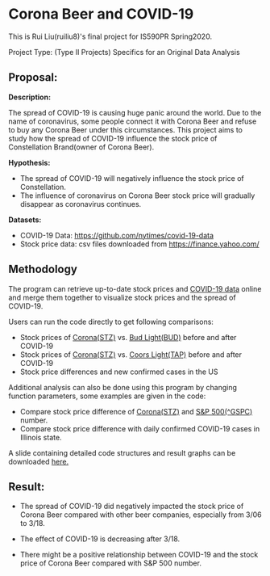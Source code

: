 # Corona Beer and COVID-19
This is Rui Liu(ruiliu8)'s final project for IS590PR Spring2020.

Project Type: (Type II Projects) Specifics for an Original Data Analysis

## Proposal: 

**Description:**

The spread of COVID-19 is causing huge panic around the world. Due to the name of coronavirus, 
some people connect it with Corona Beer and refuse to buy any Corona Beer under this circumstances. This project aims to study how the spread of COVID-19 influence the stock price of Constellation Brand(owner of Corona Beer). 

**Hypothesis:**

* The spread of COVID-19 will negatively influence the stock price of Constellation.
* The influence of coronavirus on Corona Beer stock price will gradually disappear as coronavirus continues.

**Datasets:**

* COVID-19 Data: https://github.com/nytimes/covid-19-data
* Stock price data: csv files downloaded from https://finance.yahoo.com/

## Methodology
The program can retrieve up-to-date stock prices and [COVID-19 data](https://github.com/nytimes/covid-19-data) online and merge them together 
to visualize stock prices and the spread of COVID-19.

Users can run the code directly to get following comparisons:
* Stock prices of [Corona(STZ)](https://finance.yahoo.com/quote/STZ?p=STZ&.tsrc=fin-srch)
vs. [Bud Light(BUD)](https://finance.yahoo.com/quote/BUD?p=BUD&.tsrc=fin-srch) before and after COVID-19
* Stock prices of [Corona(STZ)](https://finance.yahoo.com/quote/STZ?p=STZ&.tsrc=fin-srch) 
vs. [Coors Light(TAP)](https://finance.yahoo.com/quote/TAP?p=TAP&.tsrc=fin-srch) before and after COVID-19
* Stock price differences and new confirmed cases in the US

Additional analysis can also be done using this program by changing function parameters, 
some examples are given in the code:
* Compare stock price difference of [Corona(STZ)](https://finance.yahoo.com/quote/STZ?p=STZ&.tsrc=fin-srch) 
and [S&P 500(^GSPC)](https://finance.yahoo.com/quote/%5EGSPC?p=^GSPC) number.
* Compare stock price difference with daily confirmed COVID-19 cases in Illinois state.

A slide containing detailed code structures and result graphs can be downloaded [here.](https://github.com/853939676/final_project_2020Sp/blob/master/Slide.pdf)

## Result:

* The spread of COVID-19 did negatively impacted the stock price of Corona Beer compared with other beer companies, 
especially from 3/06 to 3/18.
* The effect of COVID-19 is decreasing after 3/18.

* There might be a positive relationship between COVID-19 and the stock price of Corona Beer compared with S&P 500 number.

